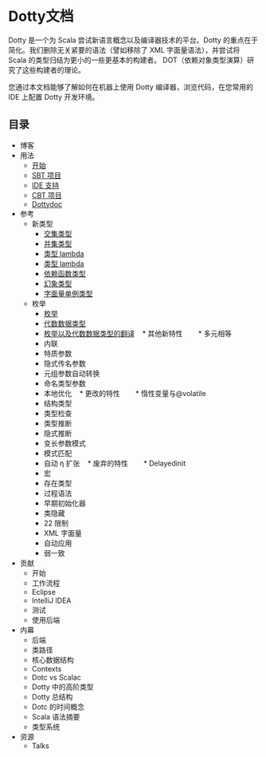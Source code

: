 # Dotty文档

Dotty 是一个为 Scala 尝试新语言概念以及编译器技术的平台。Dotty 的重点在于简化。我们删除无关紧要的语法（譬如移除了 XML 字面量语法），并尝试将 Scala 的类型归结为更小的一些更基本的构建者。 DOT（依赖对象类型演算）研究了这些构建者的理论。

您通过本文档能够了解如何在机器上使用 Dotty 编译器，浏览代码，在您常用的 IDE 上配置 Dotty 开发环境。

## 目录

* 博客
* 用法
    * [开始](usage/getting-started.md)
    * [SBT 项目](usage/sbt-projects.md)
    * [IDE 支持](usage/ide-support.md)
    * [CBT 项目](usage/cbt-projects.md)
    * [Dottydoc](usage/dottydoc.md)
* 参考
    * 新类型
        * [交集类型](reference/intersection-types.md)
        * [并集类型](reference/union-types.md)
        * [类型 lambda](reference/type-lambdas.md)
        * [类型 lambda](reference/type-lambdas.md)
        * [依赖函数类型]()
        * [幻象类型](reference/phantom-types.md)
        * [字面量单例类型]()
    * 枚举
        * [枚举]()
        * [代数数据类型]()
        * [枚举以及代数数据类型的翻译]()
    * 其他新特性
        * 多元相等
        * 内联
        * 特质参数
        * 隐式传名参数
        * 元组参数自动转换
        * 命名类型参数
        * 本地优化
    * 更改的特性
        * 惰性变量与@volatile
        * 结构类型
        * 类型检查
        * 类型推断
        * 隐式推断
        * 变长参数模式
        * 模式匹配
        * 自动 η 扩张
    * 废弃的特性
        * Delayedinit
        * 宏
        * 存在类型
        * 过程语法
        * 早期初始化器
        * 类隐藏
        * 22 限制
        * XML 字面量
        * 自动应用
        * 弱一致
* 贡献
    * 开始
    * 工作流程
    * Eclipse
    * IntelliJ IDEA
    * 测试
    * 使用后端
* 内幕
    * 后端
    * 类路径
    * 核心数据结构
    * Contexts
    * Dotc vs Scalac
    * Dotty 中的高阶类型
    * Dotty 总结构
    * Dotc 的时间概念
    * Scala 语法摘要
    * 类型系统
* 资源
    * Talks
